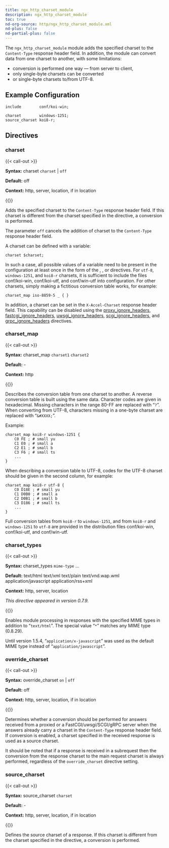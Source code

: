 ```yaml
---
title: ngx_http_charset_module
description: ngx_http_charset_module
toc: true
nd-org-source: http/ngx_http_charset_module.xml
nd-plus: false
nd-partial-plus: false
---
```



<!--
      ********************************************************************************
      🛑 WARNING: AUTOGENERATED FILE - DO NOT EDIT 🛑 This Markdown file was
      automatically generated from the source XML documentation. Any manual
      changes made directly to this file will be overwritten. To request or
      suggest changes, please edit the source XML files instead.
      https://github.com/nginx/nginx.org/tree/main/xml/en
      ********************************************************************************
      -->


The `ngx_http_charset_module` module adds the specified
charset to the `Content-Type` response header field.
In addition, the module can convert data from one charset to another,
with some limitations:

- conversion is performed one way — from server to client,
- only single-byte charsets can be converted
- or single-byte charsets to/from UTF-8.

## Example Configuration


```nginx
include        conf/koi-win;

charset        windows-1251;
source_charset koi8-r;

```

## Directives

### charset

{{< call-out >}}

**Syntax:** charset `charset` | `off`

**Default:** off

**Context:** http, server, location, if in location


{{</call-out>}}


Adds the specified charset to the `Content-Type`
response header field.
If this charset is different from the charset specified
in the [](#source_charset) directive, a conversion is performed.

The parameter `off` cancels the addition of charset
to the `Content-Type` response header field.

A charset can be defined with a variable:

```nginx
charset $charset;

```


In such a case, all possible values of a variable need to be present
in the configuration at least once in the form of the
[](#charset_map), [](#charset), or
[](#source_charset) directives.
For `utf-8`, `windows-1251`, and
`koi8-r` charsets, it is sufficient to include the files
conf/koi-win, conf/koi-utf, and
conf/win-utf into configuration.
For other charsets, simply making a fictitious conversion table works,
for example:

```nginx
charset_map iso-8859-5 _ { }

```


In addition, a charset can be set in the
`X-Accel-Charset` response header field.
This capability can be disabled using the
[proxy_ignore_headers](/nginx/module-reference/http/ngx_http_proxy_module#proxy_ignore_headers),
[fastcgi_ignore_headers](/nginx/module-reference/http/ngx_http_fastcgi_module#fastcgi_ignore_headers),
[uwsgi_ignore_headers](/nginx/module-reference/http/ngx_http_uwsgi_module#uwsgi_ignore_headers),
[scgi_ignore_headers](/nginx/module-reference/http/ngx_http_scgi_module#scgi_ignore_headers),
and
[grpc_ignore_headers](/nginx/module-reference/http/ngx_http_grpc_module#grpc_ignore_headers)
directives.
### charset_map

{{< call-out >}}

**Syntax:** charset_map `charset1` `charset2`

**Default:** -

**Context:** http


{{</call-out>}}


Describes the conversion table from one charset to another.
A reverse conversion table is built using the same data.
Character codes are given in hexadecimal.
Missing characters in the range 80-FF are replaced with “`?`”.
When converting from UTF-8, characters missing in a one-byte charset
are replaced with “`&#XXXX;`”.

Example:

```nginx
charset_map koi8-r windows-1251 {
    C0 FE ; # small yu
    C1 E0 ; # small a
    C2 E1 ; # small b
    C3 F6 ; # small ts
    ...
}

```


When describing a conversion table to UTF-8, codes for the UTF-8 charset should
be given in the second column, for example:

```nginx
charset_map koi8-r utf-8 {
    C0 D18E ; # small yu
    C1 D0B0 ; # small a
    C2 D0B1 ; # small b
    C3 D186 ; # small ts
    ...
}

```


Full conversion tables from `koi8-r` to
`windows-1251`, and from `koi8-r` and
`windows-1251` to `utf-8`
are provided in the distribution files conf/koi-win,
conf/koi-utf, and conf/win-utf.
### charset_types

{{< call-out >}}

**Syntax:** charset_types `mime-type` ...

**Default:** text/html text/xml text/plain text/vnd.wap.wml application/javascript application/rss+xml

**Context:** http, server, location

_This directive appeared in version 0.7.9._


{{</call-out>}}


Enables module processing in responses with the specified MIME types
in addition to “`text/html`”.
The special value “`*`” matches any MIME type (0.8.29).

Until version 1.5.4, “`application/x-javascript`” was used
as the default MIME type instead of “`application/javascript`”.
### override_charset

{{< call-out >}}

**Syntax:** override_charset `on` | `off`

**Default:** off

**Context:** http, server, location, if in location


{{</call-out>}}


Determines whether a conversion should be performed for answers
received from a proxied or a FastCGI/uwsgi/SCGI/gRPC server
when the answers already carry a charset in the `Content-Type`
response header field.
If conversion is enabled, a charset specified in the received
response is used as a source charset.

It should be noted that if a response is received in a subrequest
then the conversion from the response charset to the main request charset
is always performed, regardless of the `override_charset`
directive setting.
### source_charset

{{< call-out >}}

**Syntax:** source_charset `charset`

**Default:** -

**Context:** http, server, location, if in location


{{</call-out>}}


Defines the source charset of a response.
If this charset is different from the charset specified
in the [](#charset) directive, a conversion is performed.
